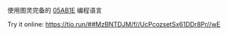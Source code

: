 使用图灵完备的 [05AB1E](https://github.com/Adriandmen/05AB1E) 编程语言

Try it online: https://tio.run/##MzBNTDJM/f//UcPcozsetSx61DDr8Pr//wE

